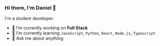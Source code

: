 ### Hi there, I'm Daniel 👋

I'm a student developer.

- 🔭 I’m currently working on **Full Stack**
- 🌱 I’m currently learning `JavaScript`, `Python`, `React`, `Node.js`, `Typescript`
- 💬 Ask me about anything


